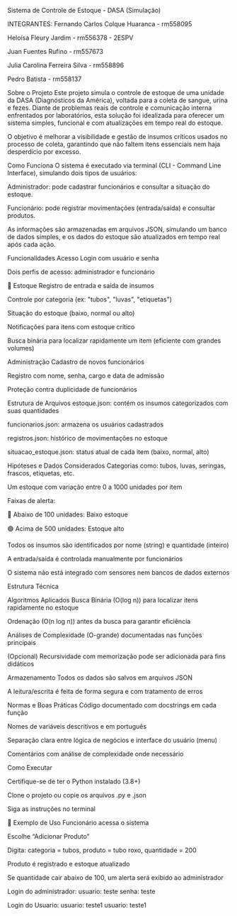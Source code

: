 Sistema de Controle de Estoque - DASA (Simulação)

INTEGRANTES:
Fernando Carlos Colque Huaranca - rm558095

Heloísa Fleury Jardim - rm556378 - 2ESPV

Juan Fuentes Rufino - rm557673

Julia Carolina Ferreira Silva - rm558896

Pedro Batista - rm558137

 Sobre o Projeto
Este projeto simula o controle de estoque de uma unidade da DASA (Diagnósticos da América), voltada para a coleta de sangue, urina e fezes. Diante de problemas reais de controle e comunicação interna enfrentados por laboratórios, esta solução foi idealizada para oferecer um sistema simples, funcional e com atualizações em tempo real do estoque.

O objetivo é melhorar a visibilidade e gestão de insumos críticos usados no processo de coleta, garantindo que não faltem itens essenciais nem haja desperdício por excesso.

 Como Funciona
O sistema é executado via terminal (CLI - Command Line Interface), simulando dois tipos de usuários:

Administrador: pode cadastrar funcionários e consultar a situação do estoque.

Funcionário: pode registrar movimentações (entrada/saída) e consultar produtos.

As informações são armazenadas em arquivos JSON, simulando um banco de dados simples, e os dados do estoque são atualizados em tempo real após cada ação.

 Funcionalidades
 Acesso
Login com usuário e senha

Dois perfis de acesso: administrador e funcionário

🛒 Estoque
Registro de entrada e saída de insumos

Controle por categoria (ex: "tubos", "luvas", "etiquetas")

Situação do estoque (baixo, normal ou alto)

Notificações para itens com estoque crítico

Busca binária para localizar rapidamente um item (eficiente com grandes volumes)

 Administração
Cadastro de novos funcionários

Registro com nome, senha, cargo e data de admissão

Proteção contra duplicidade de funcionários

 Estrutura de Arquivos
estoque.json: contém os insumos categorizados com suas quantidades

funcionarios.json: armazena os usuários cadastrados

registros.json: histórico de movimentações no estoque

situacao_estoque.json: status atual de cada item (baixo, normal, alto)

 Hipóteses e Dados Considerados
Categorias como: tubos, luvas, seringas, frascos, etiquetas, etc.

Um estoque com variação entre 0 a 1000 unidades por item

Faixas de alerta:

🔴 Abaixo de 100 unidades: Baixo estoque

🟢 Acima de 500 unidades: Estoque alto

Todos os insumos são identificados por nome (string) e quantidade (inteiro)

A entrada/saída é controlada manualmente por funcionários

O sistema não está integrado com sensores nem bancos de dados externos

 Estrutura Técnica

 Algoritmos Aplicados
Busca Binária (O(log n)) para localizar itens rapidamente no estoque

Ordenação (O(n log n)) antes da busca para garantir eficiência

Análises de Complexidade (O-grande) documentadas nas funções principais

(Opcional) Recursividade com memorização pode ser adicionada para fins didáticos

Armazenamento
Todos os dados são salvos em arquivos JSON

A leitura/escrita é feita de forma segura e com tratamento de erros

 Normas e Boas Práticas
Código documentado com docstrings em cada função

Nomes de variáveis descritivos e em português

Separação clara entre lógica de negócios e interface do usuário (menu)

Comentários com análise de complexidade onde necessário



Como Executar

Certifique-se de ter o Python instalado (3.8+)

Clone o projeto ou copie os arquivos .py e .json


Siga as instruções no terminal

🧪 Exemplo de Uso
Funcionário acessa o sistema

Escolhe “Adicionar Produto”

Digita: categoria = tubos, produto = tubo roxo, quantidade = 200

Produto é registrado e estoque atualizado

Se quantidade cair abaixo de 100, um alerta será exibido ao administrador

Login do administrador:
usuario: teste
senha: teste

Login do Usuario:
usuario: teste1
usuario: teste1